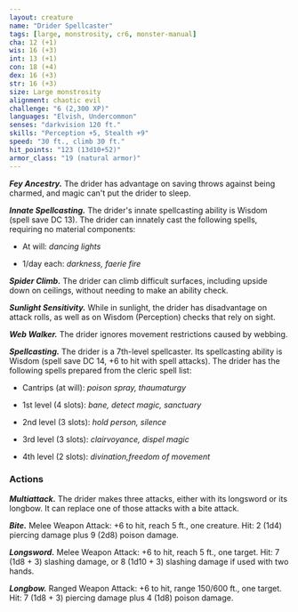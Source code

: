 ```yaml
---
layout: creature
name: "Drider Spellcaster"
tags: [large, monstrosity, cr6, monster-manual]
cha: 12 (+1)
wis: 16 (+3)
int: 13 (+1)
con: 18 (+4)
dex: 16 (+3)
str: 16 (+3)
size: Large monstrosity
alignment: chaotic evil
challenge: "6 (2,300 XP)"
languages: "Elvish, Undercommon"
senses: "darkvision 120 ft."
skills: "Perception +5, Stealth +9"
speed: "30 ft., climb 30 ft."
hit_points: "123 (13d10+52)"
armor_class: "19 (natural armor)"
---
```


***Fey Ancestry.*** The drider has advantage on saving throws against being charmed, and magic can't put the drider to sleep.

***Innate Spellcasting.*** The drider's innate spellcasting ability is Wisdom (spell save DC 13). The drider can innately cast the following spells, requiring no material components:

* At will: <i>dancing lights</i>

* 1/day each: <i>darkness, faerie fire</i>

***Spider Climb.*** The drider can climb difficult surfaces, including upside down on ceilings, without needing to make an ability check.

***Sunlight Sensitivity.*** While in sunlight, the drider has disadvantage on attack rolls, as well as on Wisdom (Perception) checks that rely on sight.

***Web Walker.*** The drider ignores movement restrictions caused by webbing.

***Spellcasting.*** The drider is a 7th-level spellcaster. Its spellcasting ability is Wisdom (spell save DC 14, +6 to hit with spell attacks). The drider has the following spells prepared from the cleric spell list:

* Cantrips (at will): <i>poison spray, thaumaturgy</i>

* 1st level (4 slots): <i>bane, detect magic, sanctuary</i>

* 2nd level (3 slots): <i>hold person, silence</i>

* 3rd level (3 slots): <i>clairvoyance, dispel magic</i>

* 4th level (2 slots): <i>divination,freedom of movement</i>

### Actions

***Multiattack.*** The drider makes three attacks, either with its longsword or its longbow. It can replace one of those attacks with a bite attack.

***Bite.*** Melee Weapon Attack: +6 to hit, reach 5 ft., one creature. Hit: 2 (1d4) piercing damage plus 9 (2d8) poison damage.

***Longsword.*** Melee Weapon Attack: +6 to hit, reach 5 ft., one target. Hit: 7 (1d8 + 3) slashing damage, or 8 (1d10 + 3) slashing damage if used with two hands.

***Longbow.*** Ranged Weapon Attack: +6 to hit, range 150/600 ft., one target. Hit: 7 (1d8 + 3) piercing damage plus 4 (1d8) poison damage.
